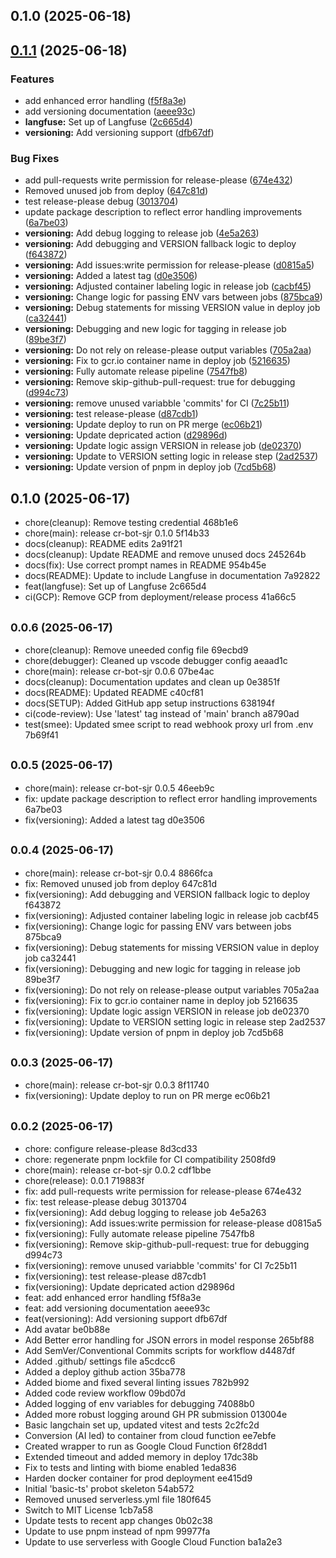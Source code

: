 ## 0.1.0 (2025-06-18)




## [0.1.1](https://github.com/scottjrainey/cr-bot-sjr/compare/cr-bot-sjr-v0.1.0...cr-bot-sjr-v0.1.1) (2025-06-18)


### Features

* add enhanced error handling ([f5f8a3e](https://github.com/scottjrainey/cr-bot-sjr/commit/f5f8a3ebb4bd4555cfd1ae002648499482739a28))
* add versioning documentation ([aeee93c](https://github.com/scottjrainey/cr-bot-sjr/commit/aeee93cddfcc94f67f770990a258daf4fcc58ef3))
* **langfuse:** Set up of Langfuse ([2c665d4](https://github.com/scottjrainey/cr-bot-sjr/commit/2c665d4723c63d5cbe1285dc70f227c53c2f1a08))
* **versioning:** Add versioning support ([dfb67df](https://github.com/scottjrainey/cr-bot-sjr/commit/dfb67df24c5495f0ebada95102a97207d70c34d4))


### Bug Fixes

* add pull-requests write permission for release-please ([674e432](https://github.com/scottjrainey/cr-bot-sjr/commit/674e4329ed8d2e8024aeb13f63321a21c22dda6d))
* Removed unused job from deploy ([647c81d](https://github.com/scottjrainey/cr-bot-sjr/commit/647c81dc3407e61cb955ec86dad9fc5d0b8448d0))
* test release-please debug ([3013704](https://github.com/scottjrainey/cr-bot-sjr/commit/3013704180b931a383d33bd0314c538a46b4c3e4))
* update package description to reflect error handling improvements ([6a7be03](https://github.com/scottjrainey/cr-bot-sjr/commit/6a7be036ee9f6b4ef72f2477865112e541795159))
* **versioning:** Add debug logging to release job ([4e5a263](https://github.com/scottjrainey/cr-bot-sjr/commit/4e5a263d66b2a3f01d2e425247db797c2322496b))
* **versioning:** Add debugging and VERSION fallback logic to deploy ([f643872](https://github.com/scottjrainey/cr-bot-sjr/commit/f643872c2e4133de4aa1a28f1ef91367f737feda))
* **versioning:** Add issues:write permission for release-please ([d0815a5](https://github.com/scottjrainey/cr-bot-sjr/commit/d0815a5723ee69b51b6842190e9908df9d538c2b))
* **versioning:** Added a latest tag ([d0e3506](https://github.com/scottjrainey/cr-bot-sjr/commit/d0e35060156a82eb90c209212e9265fcf8dc18df))
* **versioning:** Adjusted container labeling logic in release job ([cacbf45](https://github.com/scottjrainey/cr-bot-sjr/commit/cacbf45bcbafdc0339f7faff18a5a4977a9f8cee))
* **versioning:** Change logic for passing ENV vars between jobs ([875bca9](https://github.com/scottjrainey/cr-bot-sjr/commit/875bca947adb4e48726a1d077d4656e4f0535238))
* **versioning:** Debug statements for missing VERSION value in deploy job ([ca32441](https://github.com/scottjrainey/cr-bot-sjr/commit/ca3244145e90924dd3a493523731c9f7380e609f))
* **versioning:** Debugging and new logic for tagging in release job ([89be3f7](https://github.com/scottjrainey/cr-bot-sjr/commit/89be3f7e7e6369ad4c0c53f1761ae3b3ac9d029f))
* **versioning:** Do not rely on release-please output variables ([705a2aa](https://github.com/scottjrainey/cr-bot-sjr/commit/705a2aa9db6cd25979884571287c435b3aaaf35b))
* **versioning:** Fix to gcr.io container name in deploy job ([5216635](https://github.com/scottjrainey/cr-bot-sjr/commit/52166356f1fc03451c93961b1686f93e973563fa))
* **versioning:** Fully automate release pipeline ([7547fb8](https://github.com/scottjrainey/cr-bot-sjr/commit/7547fb87b405316f228e845da0f9ff78542864ac))
* **versioning:** Remove skip-github-pull-request: true for debugging ([d994c73](https://github.com/scottjrainey/cr-bot-sjr/commit/d994c73213df5495d87e61b76c0b4fee51561731))
* **versioning:** remove unused variabble 'commits' for CI ([7c25b11](https://github.com/scottjrainey/cr-bot-sjr/commit/7c25b1167c8c51374fb48922e86317248e3cf71e))
* **versioning:** test release-please ([d87cdb1](https://github.com/scottjrainey/cr-bot-sjr/commit/d87cdb125fef71af274425718cdd80f2f4928fa5))
* **versioning:** Update deploy to run on PR merge ([ec06b21](https://github.com/scottjrainey/cr-bot-sjr/commit/ec06b21b83265f9d80cf054906792855715a7f25))
* **versioning:** Update depricated action ([d29896d](https://github.com/scottjrainey/cr-bot-sjr/commit/d29896ddc3fcf481546d2ab5092000c5f9974c89))
* **versioning:** Update logic assign VERSION in release job ([de02370](https://github.com/scottjrainey/cr-bot-sjr/commit/de023706dedcca0c75b2bb475d668683e0d5e357))
* **versioning:** Update to VERSION setting logic in release step ([2ad2537](https://github.com/scottjrainey/cr-bot-sjr/commit/2ad2537120ce0085c2eb63f4aa1aa0234696d372))
* **versioning:** Update version of pnpm in deploy job ([7cd5b68](https://github.com/scottjrainey/cr-bot-sjr/commit/7cd5b689e78b0b2022906f561238485ed05eae16))

## 0.1.0 (2025-06-17)

* chore(cleanup): Remove testing credential 468b1e6
* chore(main): release cr-bot-sjr 0.1.0 5f14b33
* docs(cleanup): README edits 2a91f21
* docs(cleanup): Update README and remove unused docs 245264b
* docs(fix): Use correct prompt names in README 954b45e
* docs(README): Update to include Langfuse in documentation 7a92822
* feat(langfuse): Set up of Langfuse 2c665d4
* ci(GCP): Remove GCP from deployment/release process 41a66c5



## <small>0.0.6 (2025-06-17)</small>

* chore(cleanup): Remove uneeded config file 69ecbd9
* chore(debugger): Cleaned up vscode debugger config aeaad1c
* chore(main): release cr-bot-sjr 0.0.6 07be4ac
* docs(cleanup): Documentation updates and clean up 0e3851f
* docs(README): Updated README c40cf81
* docs(SETUP): Added GitHub app setup instructions 638194f
* ci(code-review): Use 'latest' tag instead of 'main' branch a8790ad
* test(smee): Updated smee script to read webhook proxy url from .env 7b69f41



## <small>0.0.5 (2025-06-17)</small>

* chore(main): release cr-bot-sjr 0.0.5 46eeb9c
* fix: update package description to reflect error handling improvements 6a7be03
* fix(versioning): Added a latest tag d0e3506



## <small>0.0.4 (2025-06-17)</small>

* chore(main): release cr-bot-sjr 0.0.4 8866fca
* fix: Removed unused job from deploy 647c81d
* fix(versioning): Add debugging and VERSION fallback logic to deploy f643872
* fix(versioning): Adjusted container labeling logic in release job cacbf45
* fix(versioning): Change logic for passing ENV vars between jobs 875bca9
* fix(versioning): Debug statements for missing VERSION value in deploy job ca32441
* fix(versioning): Debugging and new logic for tagging in release job 89be3f7
* fix(versioning): Do not rely on release-please output variables 705a2aa
* fix(versioning): Fix to gcr.io container name in deploy job 5216635
* fix(versioning): Update logic assign VERSION in release job de02370
* fix(versioning): Update to VERSION setting logic in release step 2ad2537
* fix(versioning): Update version of pnpm in deploy job 7cd5b68



## <small>0.0.3 (2025-06-17)</small>

* chore(main): release cr-bot-sjr 0.0.3 8f11740
* fix(versioning): Update deploy to run on PR merge ec06b21



## <small>0.0.2 (2025-06-17)</small>

* chore: configure release-please 8d3cd33
* chore: regenerate pnpm lockfile for CI compatibility 2508fd9
* chore(main): release cr-bot-sjr 0.0.2 cdf1bbe
* chore(release): 0.0.1 719883f
* fix: add pull-requests write permission for release-please 674e432
* fix: test release-please debug 3013704
* fix(versioning): Add debug logging to release job 4e5a263
* fix(versioning): Add issues:write permission for release-please d0815a5
* fix(versioning): Fully automate release pipeline 7547fb8
* fix(versioning): Remove skip-github-pull-request: true for debugging d994c73
* fix(versioning): remove unused variabble 'commits' for CI 7c25b11
* fix(versioning): test release-please d87cdb1
* fix(versioning): Update depricated action d29896d
* feat: add enhanced error handling f5f8a3e
* feat: add versioning documentation aeee93c
* feat(versioning): Add versioning support dfb67df
* Add avatar be0b88e
* Add Better error handling for JSON errors in model response 265bf88
* Add SemVer/Conventional Commits scripts for workflow d4487df
* Added .github/ settings file a5cdcc6
* Added a deploy github action 35ba778
* Added biome and fixed several linting issues 782b992
* Added code review workflow 09bd07d
* Added logging of env variables for debugging 74088b0
* Added more robust logging around GH PR submission 013004e
* Basic langchain set up, updated vitest and tests 2c2fc2d
* Conversion (AI led) to container from cloud function ee7ebfe
* Created wrapper to run as Google Cloud Function 6f28dd1
* Extended timeout and added memory in deploy 17dc38b
* Fix to tests and linting with biome enabled 1eda836
* Harden docker container for prod deployment ee415d9
* Initial 'basic-ts' probot skeleton 54ab572
* Removed unused serverless.yml file 180f645
* Switch to MIT License 1cb7a58
* Update tests to recent app changes 0b02c38
* Update to use pnpm instead of npm 99977fa
* Update to use serverless with Google Cloud Function ba1a2e3

